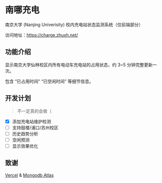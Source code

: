 # 南哪充电

南京大学 (Nanjing Univerisity) 校内充电站状态监测系统（仅前端部分）

访问地址：https://charge.zhuxh.net/

## 功能介绍

显示南京大学仙林校区内所有电动车充电站的占用状态，约 3~5 分钟完整更新一次。

包含 “已占用时间” “已空闲时间” 等细节信息。

## 开发计划
> 不一定真的会做（

- [x] 添加充电站维护检测
- [ ] 支持鼓楼/浦口/苏州校区
- [ ] 历史趋势分析
- [ ] 空闲预测
- [ ] 显示效果优化

## 致谢

[Vercel](https://vercel.com/) & [Mongodb Atlas](https://www.mongodb.com/zh-cn/atlas/database)

